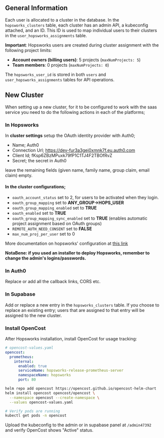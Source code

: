 ## General Information
Each user is allocated to a cluster in the database. In the `hopsworks_clusters` table, each cluster has an admin API, a kubeconfig attached, and an ID. This ID is used to map individual users to their clusters in the `user_hopsworks_assignments` table.

**Important**: Hopsworks users are created during cluster assignment with the following project limits:
- **Account owners (billing users)**: 5 projects (`maxNumProjects: 5`)
- **Team members**: 0 projects (`maxNumProjects: 0`)

The `hopsworks_user_id` is stored in both `users` and `user_hopsworks_assignments` tables for API operations. 

## New Cluster
When setting up a new cluster, for it to be configured to work with the saas service you need to do the following actions in each of the platforms;

### In Hopsworks
In **cluster settings** setup the OAuth identity provider with Auth0;
- Name; Auth0
- Connection Url; https://dev-fur3a3gej0xmnk7f.eu.auth0.com
- Client Id; fKsp6ZBzMPuxk79fP1C1TJ4F2TBOfRvZ
- Secret; the secret in Auth0

leave the remaining fields (given name, family name, group claim, email claim) empty. 

#### In the cluster configurations;
- `oauth_account_status` set to 2, for users to be activated when they login.
- `oauth_group_mapping` set to **ANY_GROUP->HOPS_USER**
- `oauth_group_mapping_enabled` set to **TRUE**
- `oauth_enabled` set to **TRUE**
- `oauth_group_mapping_sync_enabled` set to **TRUE** (enables automatic project assignment based on OAuth groups)
- `REMOTE_AUTH_NEED_CONSENT` set to **FALSE**
- `max_num_proj_per_user` set to 0

More documentation on hopsworks' configuration at [this link](https://docs.hopsworks.ai/latest/setup_installation/admin/oauth2/create-client)


__NotaBene: if you used an installer to deploy Hopsworks, remember to change the admin's  logins/passwords.__ 

### In Auth0
Replace or add all the callback links, CORS etc. 

### In Supabase
Add or replace a new entry in the `hopsworks_clusters` table. If you choose to replace an existing entry; users that are assigned to that entry will be assigned to the new cluster. 

### Install OpenCost
After Hopsworks installation, install OpenCost for usage tracking:

```yaml
# opencost-values.yaml
opencost:
  prometheus:
    internal:
      enabled: true
      serviceName: hopsworks-release-prometheus-server
      namespaceName: hopsworks
      port: 80
```

```bash
helm repo add opencost https://opencost.github.io/opencost-helm-chart
helm install opencost opencost/opencost \
  --namespace opencost --create-namespace \
  --values opencost-values.yaml

# Verify pods are running 
kubectl get pods -n opencost
```

Upload the kubeconfig to the admin or in supabase panel at `/admin47392` and verify OpenCost shows "Active" status.

